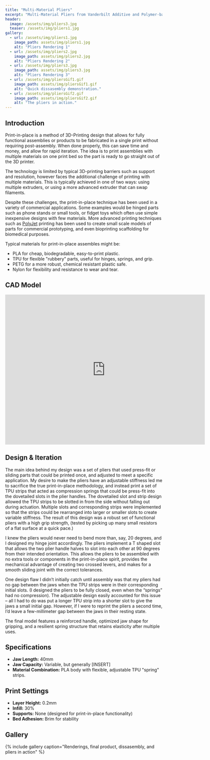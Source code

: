```yaml
---
title: "Multi-Material Pliers"
excerpt: "Multi-Material Pliers from Vanderbilt Additive and Polymer-based Manufacturing Class (CHBE 4200)"
header:
  image: /assets/img/pliers3.jpg
  teaser: /assets/img/pliers1.jpg
gallery:
  - url: /assets/img/pliers1.jpg
    image_path: assets/img/pliers1.jpg
    alt: "Pliers Rendering 1"
  - url: /assets/img/pliers2.jpg
    image_path: assets/img/pliers2.jpg
    alt: "Pliers Rendering 2"
  - url: /assets/img/pliers3.jpg
    image_path: assets/img/pliers3.jpg
    alt: "Pliers Rendering 3"
  - url: /assets/img/pliersGif1.gif
    image_path: assets/img/pliersGif1.gif
    alt: "Quick dissasembly demonstration."
  - url: /assets/img/pliersGif2.gif
    image_path: assets/img/pliersGif2.gif
    alt: "The pliers in action."
---
```


## Introduction
Print-in-place is a method of 3D-Printing design that allows for fully functional assemblies or products to be fabricated in a single print without requiring post-assembly. When done properly, this can save time and money, and allow for rapid iteration. The idea is to print assemblies with multiple materials on one print bed so the part is ready to go straight out of the 3D printer. 

The technology is limited by typical 3D-printing barriers such as support and resolution, however faces the additional challenge of printing with multiple materials. This is typically achieved in one of two ways: using multiple extruders, or using a more advanced extruder that can swap filaments. 

Despite these challenges, the print-in-place technique has been used in a variety of commercial applications. Some examples would be hinged parts such as phone stands or small tools, or fidget toys which often use simple inexpensive designs with few materials. More advanced printing techniques such as [PolyJet](https://www.stratasys.com/en/industries-and-applications/3d-printing-applications/rapid-prototyping/) printing has been used to create small scale models of parts for commercial prototyping, and even bioprinting scaffolding for biomedical purposes.

Typical materials for print-in-place assembles might be:
- PLA for cheap, biodegradable, easy-to-print plastic.
- TPU for flexible "rubbery" parts, useful for hinges, springs, and grip.
- PETG for a more robust, chemical resistant plastic safe.
- Nylon for flexibility and resistance to wear and tear.


## CAD Model
<iframe src="https://vanderbilt643.autodesk360.com/shares/public/SH286ddQT78850c0d8a48ae82478546fcef0?mode=embed" width="640" height="480" allowfullscreen="true" webkitallowfullscreen="true" mozallowfullscreen="true"  frameborder="0"></iframe>

## Design & Iteration
The main idea behind my design was a set of pliers that used press-fit or sliding parts that could be printed once, and adjusted to meet a specific application. My desire to make the pliers have an adjustable stiffness led me to sacrifice the true print-in-place methodology, and instead print a set of TPU strips that acted as compression springs that could be press-fit into the dovetailed slots in the plier handles. 
The dovetailed slot and strip design allowed the TPU strips to be slotted in from the side without falling out during actuation. Multiple slots and corresponding strips were implemented so that the strips could be rearranged into larger or smaller slots to create variable stiffness.
The result of this design was a robust set of functional pliers with a high grip strength, (tested by picking up many small resistors of a flat surface at a quick pace.)

I knew the pliers would never need to bend more than, say, 20 degrees, and I designed my hinge joint accordingly. The pliers implement a T shaped slot that allows the two plier handle halves to slot into each other at 90 degrees from their intended orientation. This allows the pliers to be assembled with no extra tools or components in the print-in-place spirit, provides the mechanical advantage of creating two crossed levers, and makes for a smooth sliding joint with the correct tolerances. 

One design flaw I didn’t initially catch until assembly was that my pliers had no gap between the jaws when the TPU strips were in their corresponding initial slots. (I designed the pliers to be fully closed, even when the “springs” had no compression). The adjustable design easily accounted for this issue – all I had to do was put a longer TPU strip into a shorter slot to give the jaws a small initial gap. However, if I were to reprint the pliers a second time, I’d leave a few-millimeter gap between the jaws in their resting state.


The final model features a reinforced handle, optimized jaw shape for gripping, and a resilient spring structure that retains elasticity after multiple uses.

## Specifications
- **Jaw Length:** 40mm
- **Jaw Capacity:** Variable, but generally [INSERT]
- **Material Combination:** PLA body with flexible, adjustable TPU "spring" strips.

## Print Settings
- **Layer Height:** 0.2mm
- **Infill:** 30%
- **Supports:** None (designed for print-in-place functionality)
- **Bed Adhesion:** Brim for stability

## Gallery
{% include gallery caption="Renderings, final product, dissasembly, and pliers in action" %}
